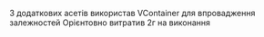 З додаткових асетів використав VContainer для впровадження залежностей
Орієнтовно витратив 2г на виконання
